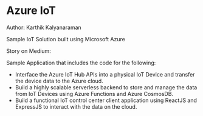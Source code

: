 # Azure IoT
Author: Karthik Kalyanaraman

Sample IoT Solution built using Microsoft Azure

Story on Medium:

Sample Application that includes the code for the following:
* Interface the Azure IoT Hub APIs into a physical IoT Device and transfer the device data to the Azure cloud.
* Build a highly scalable serverless backend to store and manage the data from IoT Devices using Azure Functions and Azure CosmosDB.
* Build a functional IoT control center client application using ReactJS and ExpressJS to interact with the data on the cloud.
